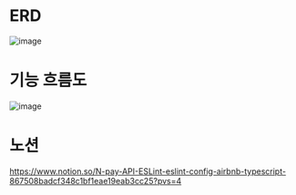 # ERD
![image](https://user-images.githubusercontent.com/97418768/230525534-62a8a90e-475a-4cc8-aa96-a7aacfc843d7.png)
# 기능 흐름도 
![image](https://user-images.githubusercontent.com/97418768/227470605-61caaa58-5609-4584-8c55-6d6366569448.png)
# 노션
https://www.notion.so/N-pay-API-ESLint-eslint-config-airbnb-typescript-867508badcf348c1bf1eae19eab3cc25?pvs=4
